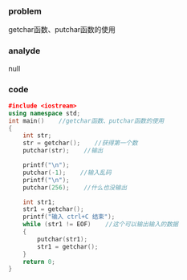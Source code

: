 ### problem

getchar函数、putchar函数的使用

### analyde

null

### code
```cpp
﻿#include <iostream>
using namespace std;
int main()    //getchar函数、putchar函数的使用
{
	int str;
	str = getchar();    //获得第一个数
	putchar(str);    //输出

	printf("\n");
	putchar(-1);    //输入乱码
	printf("\n");
	putchar(256);    //什么也没输出

	int str1;
	str1 = getchar();
	printf("输入 ctrl+C 结束");
	while (str1 != EOF)    //这个可以输出输入的数据
	{
		putchar(str1);
		str1 = getchar();
	}
	return 0;
}
```
